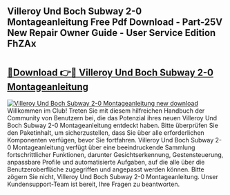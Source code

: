 ## Villeroy Und Boch Subway 2-0 Montageanleitung Free Pdf Download - Part-25V New Repair Owner Guide - User Service Edition FhZAx

# <h2><a href="http://df8w7ly.blite.top/?on=Villeroy+Und+Boch+Subway+2-0+Montageanleitung">🔗Download 👉🔴 Villeroy Und Boch Subway 2-0 Montageanleitung</a></h2>

[![Villeroy Und Boch Subway 2-0 Montageanleitung new download](https://i.imgur.com/lujVjoI.png)](http://df8w7ly.blite.top/?on=Villeroy+Und+Boch+Subway+2-0+Montageanleitung)
Willkommen im Club! Treten Sie mit diesem hilfreichen Handbuch der Community von Benutzern bei, die das Potenzial ihres neuen Villeroy Und Boch Subway 2-0 Montageanleitung entdeckt haben. Bitte überprüfen Sie den Paketinhalt, um sicherzustellen, dass Sie über alle erforderlichen Komponenten verfügen, bevor Sie fortfahren. Villeroy Und Boch Subway 2-0 Montageanleitung verfügt über eine beeindruckende Sammlung fortschrittlicher Funktionen, darunter Gesichtserkennung, Gestensteuerung, anpassbare Profile und automatisierte Aufgaben, auf die alle über die Benutzeroberfläche zugegriffen und angepasst werden können. Bitte zögern Sie nicht, Villeroy Und Boch Subway 2-0 Montageanleitung. Unser Kundensupport-Team ist bereit, Ihre Fragen zu beantworten.
